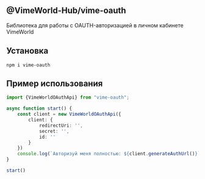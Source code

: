 ## @VimeWorld-Hub/vime-oauth
Библиотека для работы с OAUTH-авторизацией в личном кабинете VimeWorld

## Установка
```shell
npm i vime-oauth
```

## Пример использования

```typescript
import {VimeWorldOAuthApi} from "vime-oauth";

async function start() {
    const client = new VimeWorldOAuthApi({
        client: {
            redirectUri: '',
            secret: '',
            id: ''
        }
    })
    console.log(`Авторизуй меня полностью: ${client.generateAuthUrl()}`)
}

start()
```